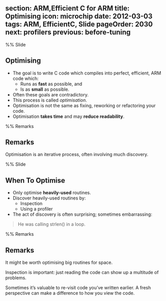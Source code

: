 section: ARM,Efficient C for ARM
title: Optimising
icon: microchip
date: 2012-03-03
tags: ARM, EfficientC, Slide
pageOrder: 2030
next: profilers
previous: before-tuning
----

%% Slide

## Optimising

* The goal is to write C code which compiles into perfect, efficient, ARM code which:
  * Runs as **fast** as possible, and
  * Is as **small** as possible.
* Often these goals are contradictory.
* This process is called *optimisation*.
* Optimisation is not the same as fixing, reworking or refactoring your code.
* Optimisation **takes time** and may **reduce readability**.

%% Remarks

## Remarks

Optimisation is an iterative process, often involving much discovery.

%% Slide

## When To Optimise

* Only optimise **heavily-used** routines.
* Discover heavily-used routines by:
  * Inspection
  * Using a profiler
* The act of discovery is often surprising; sometimes embarrassing:

> He was calling strlen() in a loop.

%% Remarks

## Remarks

It might be worth optimising big routines for space.

Inspection is important: just reading the code can show up a multitude of problems.

Sometimes it’s valuable to re-visit code you’ve written earlier. A fresh perspective can make a difference to how you view the code.
